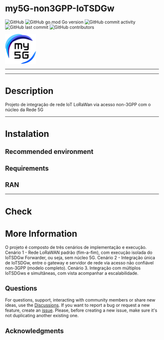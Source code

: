 # my5G-non3GPP-IoTSDGw

<!-- TODO: replace the repo name below `template` with your repo name -->
![GitHub](https://img.shields.io/github/license/my5G/template?color=blue) 
![GitHub go.mod Go version](https://img.shields.io/github/go-mod/go-version/my5G/template)
![GitHub commit activity](https://img.shields.io/github/commit-activity/m/my5G/template) 
![GitHub last commit](https://img.shields.io/github/last-commit/my5G/template)
![GitHub contributors](https://img.shields.io/github/contributors/my5G/template)

<img width="20%" src="static/img/my5g-logo.png" alt="my5g-core"/>

----
<!-- TODO: add here general description of the project -->
----
# Description
Projeto de integração de rede IoT LoRaWan via acesso non-3GPP com o núcleo da Rede 5G

<!-- TODO: add here steps to install the project -->

----
# Instalation

## Recommended environment

## Requirements

## RAN 

----
# Check

<!-- TODO: add here steps to test the project --->

# More Information
  O projeto é composto de três cenários de implementação e execução.
  Cenário 1 - Rede LoRaWAN padrão (fim-a-fim), com execução isolada do IoTSDGw Forwarder, ou seja, sem núcleo 5G.
  Cenário 2 - Integração única de IoTSDGw, entre o gateway e servidor de rede via acesso não confiável non-3GPP (modelo completo).
  Cenário 3. Integração com múltiplos IoTSDGws e simultâneas, com vista acompanhar a escalabilidade.

<!-- TODO: add here other comments that may be important (Optional) !-->

## Questions
 
For questions, support, interacting with community members or share new ideas, use the [Discussions](../../discussions). If you want to report a bug or request a new feature, create an [issue](../../issues/new). Please, before creating a new issue, make sure it's not duplicating another existing one.

## Acknowledgments

<!-- TODO: add here acknowledges to other projects used or external contributors -->
